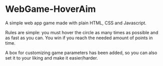 # WebGame-HoverAim
A simple web app game made with plain HTML, CSS and Javascript.

Rules are simple: you must hover the circle as many times as possible and as fast as you can. You win if you reach the needed amount of points in time.

A box for customizing game parameters has been added, so you can also set it to your liking and make it easier/harder.
